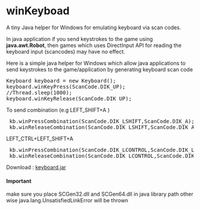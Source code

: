 # winKeyboad
A tiny Java helper for Windows for emulating keyboard via scan codes.

In java application if you send keystrokes to the game using <strong>java.awt.Robot</strong>, then games which uses DirectInput API for reading the keyboard input (scancodes) may have no effect.

Here is a simple java helper for Windows which allow java applications to send keystrokes to the game/application by generating keyboard scan code

<pre>
Keyboard keyboard = new Keyboard();
keyboard.winKeyPress(ScanCode.DIK_UP);
//Thread.sleep(1000);
keyboard.winKeyRelease(ScanCode.DIK_UP);
</pre>

To send combination (e.g LEFT_SHIFT+A )
<pre>
 kb.winPressCombination(ScanCode.DIK_LSHIFT,ScanCode.DIK_A);
 kb.winReleaseCombination(ScanCode.DIK_LSHIFT,ScanCode.DIK_A);
</pre>

LEFT_CTRL+LEFT_SHIFT+A
<pre>
 kb.winPressCombination(ScanCode.DIK_LCONTROL,ScanCode.DIK_LSHIFT,ScanCode.DIK_A);
 kb.winReleaseCombination(ScanCode.DIK_LCONTROL,ScanCode.DIK_LSHIFT,ScanCode.DIK_A);
</pre>


Download : <a href="https://drive.google.com/open?id=1AAR0YtvxChKn-7qirngXRfwt9yRwgoUt">keyboard.jar</a>

<div>
<h4>Important</h4>
make sure you place SCGen32.dll and SCGen64.dll in java library path other wise java.lang.UnsatisfiedLinkError will be thrown
</div>
